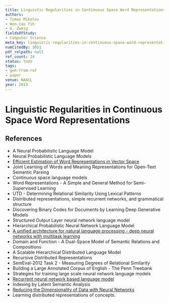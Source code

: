 ```yaml
---
title: Linguistic Regularities in Continuous Space Word Representations
authors:
- Tomas Mikolov
- Wen-tau Yih
- G. Zweig
fieldsOfStudy:
- Computer Science
meta_key: linguistic-regularities-in-continuous-space-word-representations
numCitedBy: 3051
pdf_relpath: null
ref_count: 24
status: todo
tags:
- gen-from-ref
- paper
venue: NAACL
year: 2013
---
```


# Linguistic Regularities in Continuous Space Word Representations

## References

- A Neural Probabilistic Language Model
- Neural Probabilistic Language Models
- [Efficient Estimation of Word Representations in Vector Space](./efficient-estimation-of-word-representations-in-vector-space.md)
- Joint Learning of Words and Meaning Representations for Open-Text Semantic Parsing
- Continuous space language models
- Word Representations - A Simple and General Method for Semi-Supervised Learning
- UTD - Determining Relational Similarity Using Lexical Patterns
- Distributed representations, simple recurrent networks, and grammatical structure
- Discovering Binary Codes for Documents by Learning Deep Generative Models
- Structured Output Layer neural network language model
- Hierarchical Probabilistic Neural Network Language Model
- [A unified architecture for natural language processing - deep neural networks with multitask learning](./a-unified-architecture-for-natural-language-processing-deep-neural-networks-with-multitask-learning.md)
- Domain and Function - A Dual-Space Model of Semantic Relations and Compositions
- A Scalable Hierarchical Distributed Language Model
- Recursive Distributed Representations
- SemEval-2012 Task 2 - Measuring Degrees of Relational Similarity
- Building a Large Annotated Corpus of English - The Penn Treebank
- Strategies for training large scale neural network language models
- [Recurrent neural network based language model](./recurrent-neural-network-based-language-model.md)
- Indexing by Latent Semantic Analysis
- [Reducing the Dimensionality of Data with Neural Networks](./reducing-the-dimensionality-of-data-with-neural-networks.md)
- Learning distributed representations of concepts.
